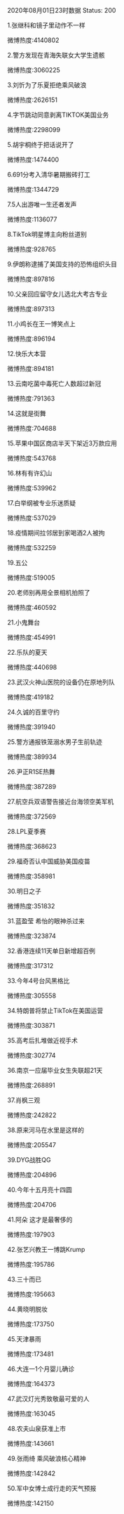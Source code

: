 2020年08月01日23时数据
Status: 200

1.张继科和镜子里动作不一样

微博热度:4140802

2.警方发现在青海失联女大学生遗骸

微博热度:3060225

3.刘忻为了乐夏拒绝乘风破浪

微博热度:2626151

4.字节跳动同意剥离TIKTOK美国业务

微博热度:2298099

5.胡宇桐终于把话说开了

微博热度:1474400

6.691分考入清华暑期搬砖打工

微博热度:1344729

7.5人出游唯一生还者发声

微博热度:1136077

8.TikTok明星博主向粉丝道别

微博热度:928765

9.伊朗称逮捕了美国支持的恐怖组织头目

微博热度:897816

10.父亲回应留守女儿选北大考古专业

微博热度:897313

11.小鸡长在王一博笑点上

微博热度:896194

12.快乐大本营

微博热度:894181

13.云南吃菌中毒死亡人数超过新冠

微博热度:791363

14.这就是街舞

微博热度:704688

15.苹果中国区商店半天下架近3万款应用

微博热度:543768

16.林有有许幻山

微博热度:539962

17.白举纲被专业乐迷质疑

微博热度:537029

18.疫情期间拉邻居到家喝酒2人被拘

微博热度:532259

19.五公

微博热度:519005

20.老师别再用全景相机拍照了

微博热度:460592

21.小鬼舞台

微博热度:454991

22.乐队的夏天

微博热度:440698

23.武汉火神山医院的设备仍在原地列队

微博热度:419182

24.久诚的百里守约

微博热度:391940

25.警方通报铁笼溺水男子生前轨迹

微博热度:389934

26.尹正R1SE热舞

微博热度:387289

27.航空兵双语警告接近台海领空美军机

微博热度:372569

28.LPL夏季赛

微博热度:368623

29.福奇否认中国威胁美国疫苗

微博热度:358981

30.明日之子

微博热度:351832

31.蓝盈莹 希怡的眼神杀过来

微博热度:323874

32.香港连续11天单日新增超百例

微博热度:317312

33.今年4号台风黑格比

微博热度:305558

34.特朗普将禁止TikTok在美国运营

微博热度:303871

35.高考后扎堆做近视手术

微博热度:302774

36.南京一应届毕业女生失联超21天

微博热度:268891

37.肖枫三观

微博热度:242822

38.原来河马在水里是这样的

微博热度:205547

39.DYG战胜QG

微博热度:204896

40.今年十五月亮十四圆

微博热度:204706

41.阿朵 这才是最奢侈的

微博热度:197903

42.张艺兴教王一博跳Krump

微博热度:195786

43.三十而已

微博热度:195663

44.黄晓明脱妆

微博热度:173750

45.天津暴雨

微博热度:173481

46.大连一1个月婴儿确诊

微博热度:164373

47.武汉灯光秀致敬最可爱的人

微博热度:163045

48.农夫山泉获准上市

微博热度:143661

49.张雨绮 乘风破浪核心精神

微博热度:142842

50.军中女博士成行走的天气预报

微博热度:142150


